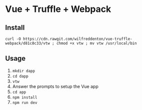 # Vue + Truffle + Webpack

## Install

```
curl -O https://cdn.rawgit.com/wilfreddenton/vue-truffle-webpack/d81c8c33/vtw ; chmod +x vtw ; mv vtw /usr/local/bin
```

## Usage

1. `mkdir dapp`
2. `cd dapp`
3. `vtw`
4. Answer the prompts to setup the Vue app
5. `cd app`
6. `npm install`
7. `npm run dev`
